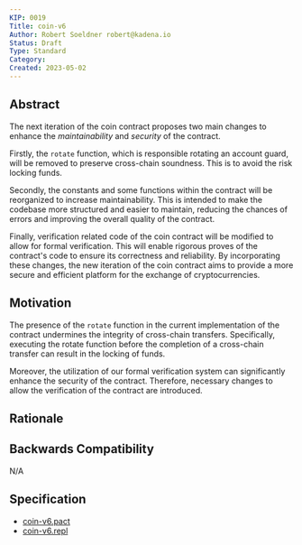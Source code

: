 ```yaml
---
KIP: 0019
Title: coin-v6
Author: Robert Soeldner robert@kadena.io
Status: Draft
Type: Standard
Category:
Created: 2023-05-02
---
```


## Abstract

The next iteration of the coin contract proposes two main changes to enhance
the _maintainability_ and _security_ of the contract.

Firstly, the `rotate` function, which is responsible rotating an account guard,
will be removed to preserve cross-chain soundness. This is to avoid the risk locking funds.

Secondly, the constants and some functions within the contract will be reorganized to
increase maintainability. This is intended to make the codebase more structured and easier
to maintain, reducing the chances of errors and improving the overall quality of the contract.

Finally, verification related code of the coin contract will be modified to allow for
formal verification. This will enable rigorous proves of the contract's code to ensure
its correctness and reliability. By incorporating these changes, the new iteration of the
coin contract aims to provide a more secure and efficient platform for the exchange of
cryptocurrencies.

## Motivation

The presence of the `rotate` function in the current implementation of the contract undermines the
integrity of cross-chain transfers. Specifically, executing the rotate function before the
completion of a cross-chain transfer can result in the locking of funds.

Moreover, the utilization of our formal verification system can significantly enhance the
security of the contract. Therefore, necessary changes to allow the verification of the contract
are introduced.

## Rationale



## Backwards Compatibility

N/A

## Specification

* [coin-v6.pact](kip-0019/coin-v6.pact)
* [coin-v6.repl](kip-0019/coin-v6.repl)
